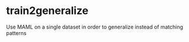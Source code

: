 # train2generalize
Use MAML on a single dataset in order to generalize instead of matching patterns
